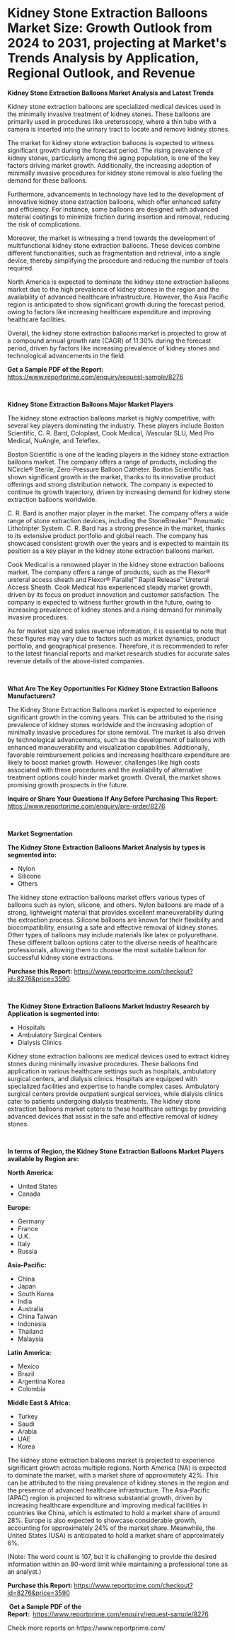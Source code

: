 <p><h1>Kidney Stone Extraction Balloons Market Size: Growth Outlook from 2024 to 2031, projecting at Market's Trends Analysis by Application, Regional Outlook, and Revenue</h1></p><p><strong>Kidney Stone Extraction Balloons Market Analysis and Latest Trends</strong></p>
<p><p>Kidney stone extraction balloons are specialized medical devices used in the minimally invasive treatment of kidney stones. These balloons are primarily used in procedures like ureteroscopy, where a thin tube with a camera is inserted into the urinary tract to locate and remove kidney stones. </p><p>The market for kidney stone extraction balloons is expected to witness significant growth during the forecast period. The rising prevalence of kidney stones, particularly among the aging population, is one of the key factors driving market growth. Additionally, the increasing adoption of minimally invasive procedures for kidney stone removal is also fueling the demand for these balloons.</p><p>Furthermore, advancements in technology have led to the development of innovative kidney stone extraction balloons, which offer enhanced safety and efficiency. For instance, some balloons are designed with advanced material coatings to minimize friction during insertion and removal, reducing the risk of complications.</p><p>Moreover, the market is witnessing a trend towards the development of multifunctional kidney stone extraction balloons. These devices combine different functionalities, such as fragmentation and retrieval, into a single device, thereby simplifying the procedure and reducing the number of tools required.</p><p>North America is expected to dominate the kidney stone extraction balloons market due to the high prevalence of kidney stones in the region and the availability of advanced healthcare infrastructure. However, the Asia Pacific region is anticipated to show significant growth during the forecast period, owing to factors like increasing healthcare expenditure and improving healthcare facilities.</p><p>Overall, the kidney stone extraction balloons market is projected to grow at a compound annual growth rate (CAGR) of 11.30% during the forecast period, driven by factors like increasing prevalence of kidney stones and technological advancements in the field.</p></p>
<p><strong>Get a Sample PDF of the Report:&nbsp;</strong> <a href="https://www.reportprime.com/enquiry/request-sample/8276">https://www.reportprime.com/enquiry/request-sample/8276</a></p>
<p>&nbsp;</p>
<p><strong>Kidney Stone Extraction Balloons Major Market Players</strong></p>
<p><p>The kidney stone extraction balloons market is highly competitive, with several key players dominating the industry. These players include Boston Scientific, C. R. Bard, Coloplast, Cook Medical, iVascular SLU, Med Pro Medical, NuAngle, and Teleflex.</p><p>Boston Scientific is one of the leading players in the kidney stone extraction balloons market. The company offers a range of products, including the NCircle® Sterile, Zero-Pressure Balloon Catheter. Boston Scientific has shown significant growth in the market, thanks to its innovative product offerings and strong distribution network. The company is expected to continue its growth trajectory, driven by increasing demand for kidney stone extraction balloons worldwide.</p><p>C. R. Bard is another major player in the market. The company offers a wide range of stone extraction devices, including the StoneBreaker™ Pneumatic Lithotripter System. C. R. Bard has a strong presence in the market, thanks to its extensive product portfolio and global reach. The company has showcased consistent growth over the years and is expected to maintain its position as a key player in the kidney stone extraction balloons market.</p><p>Cook Medical is a renowned player in the kidney stone extraction balloons market. The company offers a range of products, such as the Flexor® ureteral access sheath and Flexor® Parallel™ Rapid Release™ Ureteral Access Sheath. Cook Medical has experienced steady market growth, driven by its focus on product innovation and customer satisfaction. The company is expected to witness further growth in the future, owing to increasing prevalence of kidney stones and a rising demand for minimally invasive procedures.</p><p>As for market size and sales revenue information, it is essential to note that these figures may vary due to factors such as market dynamics, product portfolio, and geographical presence. Therefore, it is recommended to refer to the latest financial reports and market research studies for accurate sales revenue details of the above-listed companies.</p></p>
<p>&nbsp;</p>
<p><strong>What Are The Key Opportunities For Kidney Stone Extraction Balloons Manufacturers?</strong></p>
<p><p>The Kidney Stone Extraction Balloons market is expected to experience significant growth in the coming years. This can be attributed to the rising prevalence of kidney stones worldwide and the increasing adoption of minimally invasive procedures for stone removal. The market is also driven by technological advancements, such as the development of balloons with enhanced maneuverability and visualization capabilities. Additionally, favorable reimbursement policies and increasing healthcare expenditure are likely to boost market growth. However, challenges like high costs associated with these procedures and the availability of alternative treatment options could hinder market growth. Overall, the market shows promising growth prospects in the future.</p></p>
<p><strong>Inquire or Share Your Questions If Any Before Purchasing This Report:</strong> <a href="https://www.reportprime.com/enquiry/pre-order/8276">https://www.reportprime.com/enquiry/pre-order/8276</a></p>
<p>&nbsp;</p>
<p><strong>Market Segmentation</strong></p>
<p><strong>The Kidney Stone Extraction Balloons Market Analysis by types is segmented into:</strong></p>
<p><ul><li>Nylon</li><li>Silicone</li><li>Others</li></ul></p>
<p><p>The kidney stone extraction balloons market offers various types of balloons such as nylon, silicone, and others. Nylon balloons are made of a strong, lightweight material that provides excellent maneuverability during the extraction process. Silicone balloons are known for their flexibility and biocompatibility, ensuring a safe and effective removal of kidney stones. Other types of balloons may include materials like latex or polyurethane. These different balloon options cater to the diverse needs of healthcare professionals, allowing them to choose the most suitable balloon for successful kidney stone extractions.</p></p>
<p><strong>Purchase this Report:&nbsp;</strong><a href="https://www.reportprime.com/checkout?id=8276&price=3590">https://www.reportprime.com/checkout?id=8276&price=3590</a></p>
<p>&nbsp;</p>
<p><strong>The Kidney Stone Extraction Balloons Market Industry Research by Application is segmented into:</strong></p>
<p><ul><li>Hospitals</li><li>Ambulatory Surgical Centers</li><li>Dialysis Clinics</li></ul></p>
<p><p>Kidney stone extraction balloons are medical devices used to extract kidney stones during minimally invasive procedures. These balloons find application in various healthcare settings such as hospitals, ambulatory surgical centers, and dialysis clinics. Hospitals are equipped with specialized facilities and expertise to handle complex cases. Ambulatory surgical centers provide outpatient surgical services, while dialysis clinics cater to patients undergoing dialysis treatments. The kidney stone extraction balloons market caters to these healthcare settings by providing advanced devices that assist in the safe and effective removal of kidney stones.</p></p>
<p>&nbsp;</p>
<p><strong>In terms of Region, the Kidney Stone Extraction Balloons Market Players available by Region are:</strong></p>
<p>
    <p> <strong> North America: </strong>
        <ul>
            <li>United States</li>
            <li>Canada</li>
        </ul>
        </p> 
    <p> <strong> Europe: </strong>
        <ul>
            <li>Germany</li>
            <li>France</li>
            <li>U.K.</li>
            <li>Italy</li>
            <li>Russia</li>
        </ul>
        </p> 
    <p> <strong> Asia-Pacific: </strong>
        <ul>
            <li>China</li>
            <li>Japan</li>
            <li>South Korea</li>
            <li>India</li>
            <li>Australia</li>
            <li>China Taiwan</li>
            <li>Indonesia</li>
            <li>Thailand</li>
            <li>Malaysia</li>
        </ul>
        </p> 
    <p> <strong> Latin America: </strong>
        <ul>
            <li>Mexico</li>
            <li>Brazil</li>
            <li>Argentina Korea</li>
            <li>Colombia</li>
        </ul>
        </p> 
    <p> <strong> Middle East & Africa: </strong>
        <ul>
            <li>Turkey</li>
            <li>Saudi</li>
            <li>Arabia</li>
            <li>UAE</li>
            <li>Korea</li>
        </ul>
    </p>
    </p>
<p><p>The kidney stone extraction balloons market is projected to experience significant growth across multiple regions. North America (NA) is expected to dominate the market, with a market share of approximately 42%. This can be attributed to the rising prevalence of kidney stones in the region and the presence of advanced healthcare infrastructure. The Asia-Pacific (APAC) region is projected to witness substantial growth, driven by increasing healthcare expenditure and improving medical facilities in countries like China, which is estimated to hold a market share of around 28%. Europe is also expected to showcase considerable growth, accounting for approximately 24% of the market share. Meanwhile, the United States (USA) is anticipated to hold a market share of approximately 6%.</p><p>(Note: The word count is 107, but it is challenging to provide the desired information within an 80-word limit while maintaining a professional tone as an analyst.)</p></p>
<p><strong>Purchase this Report: </strong><a href="https://www.reportprime.com/checkout?id=8276&price=3590">https://www.reportprime.com/checkout?id=8276&price=3590</a></p>
<p>&nbsp;<strong>Get a Sample PDF of the Report:&nbsp;&nbsp;</strong><a href="https://www.reportprime.com/enquiry/request-sample/8276">https://www.reportprime.com/enquiry/request-sample/8276</a></p>
<p><strong></strong></p>
<p>Check more reports on https://www.reportprime.com/</p>